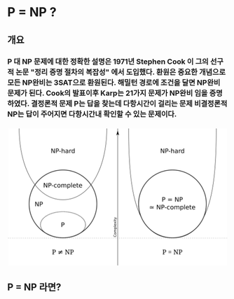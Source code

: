 # P = NP ?
## 개요
### P 대 NP 문제에 대한 정확한 설명은 1971년 Stephen Cook 이 그의 선구적 논문 "정리 증명 절차의 복잡성" 에서 도입했다. 환원은 중요한 개념으로 모든 NP완비는 3SAT으로 환원된다. 해밀턴 경로에 조건을 달면 NP완비 문제가 된다. Cook의 발표이후 Karp는 21가지 문제가 NP완비 임을 증명 하였다. 결정론적 문제 P는 답을 찾는데 다항시간이 걸리는 문제 비결정론적 NP는 답이 주어지면 다항시간내 확인할 수 있는 문제이다. 
### <center><img src="P_np_np-complete_np-hard.svg.png" width="500"/></center>
## P = NP 라면?
